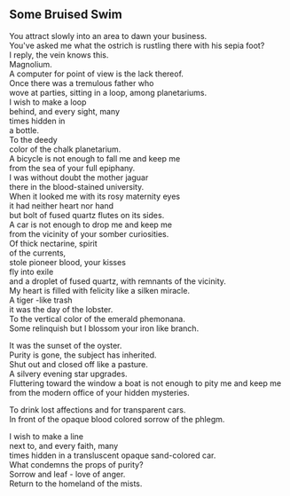 Some Bruised Swim
-----------------
You attract slowly into an area to dawn your business.  
You've asked me what the ostrich is rustling there with his sepia foot?  
I reply, the vein knows this.  
Magnolium.  
A computer for point of view is the lack thereof.  
Once there was a tremulous father who  
wove at parties, sitting in a loop, among planetariums.  
I wish to make a loop  
behind, and every sight, many  
times hidden in  
a bottle.  
To the deedy  
color of the chalk planetarium.  
A bicycle is not enough to fall me and keep me  
from the sea of your full epiphany.  
I was without doubt the mother jaguar  
there in the blood-stained university.  
When it looked me with its rosy maternity eyes  
it had neither heart nor hand  
but bolt of fused quartz flutes on its sides.  
A car is not enough to drop me and keep me  
from the vicinity of your somber curiosities.  
Of thick nectarine, spirit  
of the currents,  
stole pioneer blood, your kisses  
fly into exile  
and a droplet of fused quartz, with remnants of the vicinity.  
My heart is filled with felicity like a silken miracle.  
A tiger -like trash  
it was the day of the lobster.  
To the vertical color of the emerald phemonana.  
Some relinquish but I blossom your iron like branch.  
  
It was the sunset of the oyster.  
Purity is gone, the subject has inherited.  
Shut out and closed off like a pasture.  
A silvery evening star upgrades.  
Fluttering toward the window a boat is not enough to pity me and keep me  
from the modern office of your hidden mysteries.  
  
To drink lost affections and for transparent cars.  
In front of the opaque blood colored sorrow of the phlegm.  
  
I wish to make a line  
next to, and every faith, many  
times hidden in a transluscent opaque sand-colored car.  
What condemns the props of purity?  
Sorrow and leaf - love of anger.  
Return to the homeland of the mists.  
